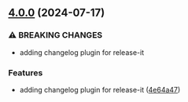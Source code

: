 ## [4.0.0](https://github.com/zohaib-shah/express-ts-docker-starter/compare/3.0.2...4.0.0) (2024-07-17)

### ⚠ BREAKING CHANGES

- adding changelog plugin for release-it

### Features

- adding changelog plugin for release-it ([4e64a47](https://github.com/zohaib-shah/express-ts-docker-starter/commit/4e64a4790faef3e0d85070e3aedd99e649fcfd7d))
